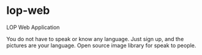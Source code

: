 # lop-web
LOP Web Application

You do not have to speak or know any language.
Just sign up, and the pictures are your language.
Open source image library for speak to people.
